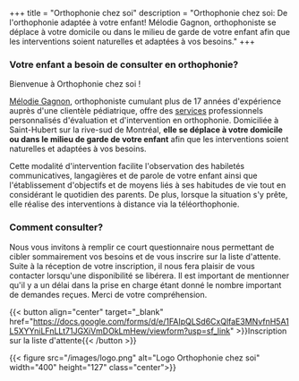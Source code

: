 +++
title = "Orthophonie chez soi"
description = "Orthophonie chez soi: De l'orthophonie adaptée à votre enfant!  Mélodie Gagnon, orthophoniste se déplace à votre domicile ou dans le milieu de garde de votre enfant afin que les interventions soient naturelles et adaptées à vos besoins."
+++

### Votre enfant a besoin de consulter en orthophonie?

Bienvenue à Orthophonie chez soi !

[Mélodie Gagnon](/apropos/ "À propos de Mélodie Gagnon"), orthophoniste cumulant plus de 17 années d'expérience auprès d'une clientèle pédiatrique, offre des [services](/services/ "Liste et description des services offerts") professionnels personnalisés d'évaluation et d'intervention en orthophonie.  Domiciliée à Saint-Hubert sur la rive-sud de Montréal, **elle se déplace à votre domicile ou dans le milieu de garde de votre enfant** afin que les interventions soient naturelles et adaptées à vos besoins.

Cette modalité d'intervention facilite l'observation des habiletés communicatives, langagières et de parole de votre enfant ainsi que l'établissement d'objectifs et de moyens liés à ses habitudes de vie tout en considérant le quotidien des parents. De plus, lorsque la situation s'y prête, elle réalise des interventions à distance via la téléorthophonie.

### Comment consulter?

Nous vous invitons à remplir ce court questionnaire nous permettant de cibler sommairement vos besoins et de vous inscrire sur la liste d'attente. Suite à la réception de votre inscription, il nous fera plaisir de vous contacter lorsqu'une disponibilité se libérera.  Il est important de mentionner qu'il y a un délai dans la prise en charge étant donné le nombre important de demandes reçues. Merci de votre compréhension.

{{< button align="center"
target="_blank"
href="https://docs.google.com/forms/d/e/1FAIpQLSd6CxQlfaE3MNvfnH5A1L5XYYniLFnLLt71JGXiVmDOkLmHew/viewform?usp=sf_link" >}}Inscription sur la liste d'attente{{< /button >}}

{{< figure src="/images/logo.png" alt="Logo Orthophonie chez soi" width="400" height="127" class="center">}}
